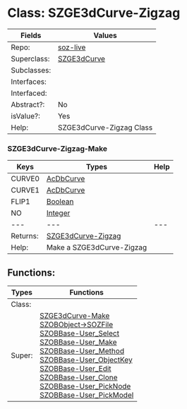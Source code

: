 
# Class:	SZGE3dCurve-Zigzag

| Fields | Values |
| --------- | --------- |
| Repo: | [soz-live](/repos/soz-live.html) |
| Superclass: | [SZGE3dCurve](SZGE3dCurve.html) |
| Subclasses: |  |
| Interfaces: |  |
| Interfaced: |  |
| Abstract?: | No |
| isValue?: | Yes |
| Help: | SZGE3dCurve-Zigzag Class |

### SZGE3dCurve-Zigzag-Make

| Keys | Types | Help |
| --------- | --------- | --------- |
| CURVE0 | [AcDbCurve](AcDbCurve.html) |  |
| CURVE1 | [AcDbCurve](AcDbCurve.html) |  |
| FLIP1 | [Boolean](Boolean.html) |  |
| NO | [Integer](Integer.html) |  |
| --- | --- | --- |
| Returns: | [SZGE3dCurve-Zigzag](SZGE3dCurve-Zigzag.html) |
| Help: | Make a SZGE3dCurve-Zigzag |


## Functions:

| Types | Functions |
| --------- | --------- |
| Class: |  |
| Super: | [SZGE3dCurve-Make](SZGE3dCurve.html) <br> [SZOBObject->SOZFile](SZOBObject.html) <br> [SZOBBase-User_Select](SZOBBase.html) <br> [SZOBBase-User_Make](SZOBBase.html) <br> [SZOBBase-User_Method](SZOBBase.html) <br> [SZOBBase-User_ObjectKey](SZOBBase.html) <br> [SZOBBase-User_Edit](SZOBBase.html) <br> [SZOBBase-User_Clone](SZOBBase.html) <br> [SZOBBase-User_PickNode](SZOBBase.html) <br> [SZOBBase-User_PickModel](SZOBBase.html) |


